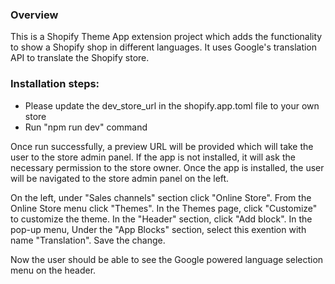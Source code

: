 ### Overview
This is a Shopify Theme App extension project which adds the functionality to show a Shopify shop in different languages.
It uses Google's translation API to translate the Shopify store.

### Installation steps:
- Please update the dev_store_url in the shopify.app.toml file to your own store
- Run "npm run dev" command

Once run successfully, a preview URL will be provided which will take the user to the store admin panel.
If the app is not installed, it will ask the necessary permission to the store owner.
Once the app is installed, the user will be navigated to the store admin panel on the left.

On the left, under "Sales channels" section click "Online Store". From the Online Store menu click "Themes".
In the Themes page, click "Customize" to customize the theme.
In the "Header" section, click "Add block". In the pop-up menu, Under the "App Blocks" section, select this exention with name "Translation".
Save the change.

Now the user should be able to see the Google powered language selection menu on the header.
